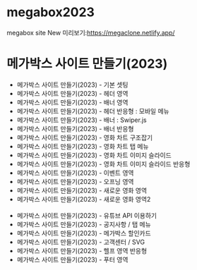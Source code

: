 # megabox2023
megabox site New
미리보기:<a href="https://megaclone.netlify.app/">https://megaclone.netlify.app/</a> 
<h1>메가박스 사이트 만들기(2023)</h1>
<ul>
  <li> 메가박스 사이트 만들기(2023) - 기본 셋팅</li>
  <li> 메가박스 사이트 만들기(2023) - 헤더 영역</li>
  <li> 메가박스 사이트 만들기(2023) - 배너 영역</li>
  <li> 메가박스 사이트 만들기(2023) - 헤더 반응형 : 모바일 메뉴</li>
  <li> 메가박스 사이트 만들기(2023) - 배너 : Swiper.js</li>
  <li> 메가박스 사이트 만들기(2023) - 배너 반응형</li>
  <li> 메가박스 사이트 만들기(2023) - 영화 차트 구조잡기</li>
  <li> 메가박스 사이트 만들기(2023) - 영화 차트 탭 메뉴</li>
  <li> 메가박스 사이트 만들기(2023) - 영화 차트 이미지 슬라이드</li>
  <li> 메가박스 사이트 만들기(2023) - 영화 차트 이미지 슬라이드 반응형</li>
  <li> 메가박스 사이트 만들기(2023) - 이벤트 영역</li>
  <li> 메가박스 사이트 만들기(2023) - 오프닝 영역</li>
  <li> 메가박스 사이트 만들기(2023) - 새로운 영화 영역</li>
  <li> 메가박스 사이트 만들기(2023) - 새로운 영화 영역2</li><br>
  <li> 메가박스 사이트 만들기(2023) - 유튜브 API 이용하기</li>
  <li> 메가박스 사이트 만들기(2023) - 공지사항 / 탭 메뉴</li>
  <li> 메가박스 사이트 만들기(2023) - 메가박스 할인카드</li>
  <li> 메가박스 사이트 만들기(2023) - 고객센터 / SVG</li>
  <li> 메가박스 사이트 만들기(2023) - 헬프 영역 반응형</li>
  <li> 메가박스 사이트 만들기(2023) - 푸터 영역</li>
</ul>